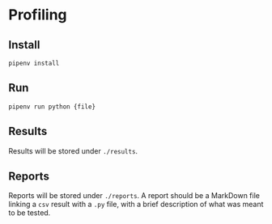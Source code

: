 Profiling
=========

## Install
```
pipenv install
```

## Run
```
pipenv run python {file}
```

## Results
Results will be stored under `./results`.

## Reports
Reports will be stored under `./reports`.
A report should be a MarkDown file linking a `csv` result with a `.py` file, 
with a brief description of what was meant to be tested.

